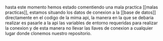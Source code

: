 hasta este momento hemos estado comentiendo una mala practica [[malas practicas]], estamos situando los datos de conexion a la [[base de datos]] directamente en el codigo de la mima api, la manera en la que se debaria realizar es pasarle a la api las variables de entorno requeridas para realizar la conexion y de esta manera no llevar las llaves de conexion a cualquier lugar donde clonemos nuestro repositorio.